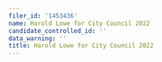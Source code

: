 ```yaml
---
filer_id: '1453436'
name: Harold Lowe for City Council 2022
candidate_controlled_id: ''
data_warning: ''
title: Harold Lowe for City Council 2022
---
```

